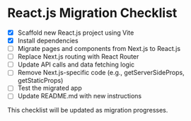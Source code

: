 # React.js Migration Checklist

- [x] Scaffold new React.js project using Vite
- [x] Install dependencies
- [ ] Migrate pages and components from Next.js to React.js
- [ ] Replace Next.js routing with React Router
- [ ] Update API calls and data fetching logic
- [ ] Remove Next.js-specific code (e.g., getServerSideProps, getStaticProps)
- [ ] Test the migrated app
- [ ] Update README.md with new instructions

This checklist will be updated as migration progresses.

